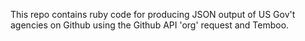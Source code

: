 This repo contains ruby code for producing JSON output of US Gov't agencies on Github using the Github API 'org' request and Temboo. 